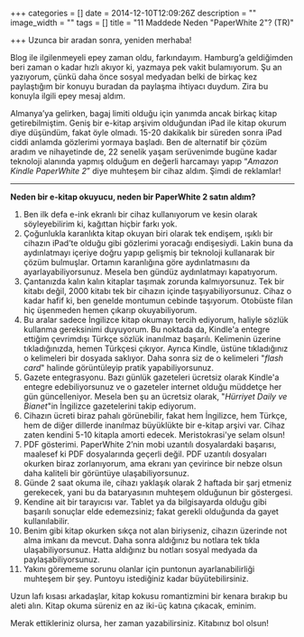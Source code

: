 +++
categories = []
date = 2014-12-10T12:09:26Z
description = ""
image_width = ""
tags = []
title = "11 Maddede Neden \"PaperWhite 2\"? (TR)"

+++
Uzunca bir aradan sonra, yeniden merhaba!

Blog ile ilgilenmeyeli epey zaman oldu, farkındayım. Hamburg’a geldiğimden beri zaman o kadar hızlı akıyor ki, yazmaya pek vakit bulamıyorum. Şu an yazıyorum, çünkü daha önce sosyal medyadan belki de birkaç kez paylaştığım bir konuyu buradan da paylaşma ihtiyacı duydum. Zira bu konuyla ilgili epey mesaj aldım.

Almanya’ya gelirken, bagaj limiti olduğu için yanımda ancak birkaç kitap getirebilmiştim. Geniş bir e-kitap arşivim olduğundan iPad ile kitap okurum diye düşündüm, fakat öyle olmadı. 15-20 dakikalık bir süreden sonra iPad ciddi anlamda gözlerimi yormaya başladı. Ben de alternatif bir çözüm aradım ve nihayetinde de, 22 senelik yaşam serüvenimde bugüne kadar teknoloji alanında yapmış olduğum en değerli harcamayı yapıp “_Amazon Kindle PaperWhite 2_” diye muhteşem bir cihaz aldım. Şimdi de reklamlar!

***

**Neden bir e-kitap okuyucu, neden bir PaperWhite 2 satın aldım?**

 1. Ben ilk defa e-ink ekranlı bir cihaz kullanıyorum ve kesin olarak söyleyebilirim ki, kağıttan hiçbir farkı yok.
 2. Çoğunlukla karanlıkta kitap okuyan biri olarak tek endişem, ışıklı bir cihazın iPad’te olduğu gibi gözlerimi yoracağı endişesiydi. Lakin buna da aydınlatmayı içeriye doğru yapıp gelişmiş bir teknoloji kullanarak bir çözüm bulmuşlar. Ortamın karanlığına göre aydınlatmasını da ayarlayabiliyorsunuz. Mesela ben gündüz aydınlatmayı kapatıyorum.
 3. Çantanızda kalın kalın kitaplar taşımak zorunda kalmıyorsunuz. Tek bir kitabı değil, 2000 kitabı tek bir cihazın içinde taşıyabiliyorsunuz. Cihaz o kadar hafif ki, ben genelde montumun cebinde taşıyorum. Otobüste filan hiç üşenmeden hemen çıkarıp okuyabiliyorum.
 4. Bu aralar sadece İngilizce kitap okumayı tercih ediyorum, haliyle sözlük kullanma gereksinimi duyuyorum. Bu noktada da, Kindle'a entegre ettiğim çevrimdışı Türkçe sözlük inanılmaz başarılı. Kelimenin üzerine tıkladığınızda, hemen Türkçesi çıkıyor. Ayrıca Kindle, üstüne tıkladığınız o kelimeleri bir dosyada saklıyor. Daha sonra siz de o kelimeleri "_flash card_" halinde görüntüleyip pratik yapabiliyorsunuz.
 5. Gazete entegrasyonu. Bazı günlük gazeteleri ücretsiz olarak Kindle'a entegre edebiliyorsunuz ve o gazeteler internet olduğu müddetçe her gün güncelleniyor. Mesela ben şu an ücretsiz olarak, "_Hürriyet Daily ve Bianet_"in İngilizce gazetelerini takip ediyorum.
 6. Cihazın ücreti biraz pahalı görünebilir, fakat hem İngilizce, hem Türkçe, hem de diğer dillerde inanılmaz büyüklükte bir e-kitap arşivi var. Cihaz zaten kendini 5-10 kitapla amorti edecek. Meristokrasi'ye selam olsun!
 7. PDF gösterimi. PaperWhite 2’nin mobi uzantılı dosyalardaki başarısı, maalesef ki PDF dosyalarında geçerli değil. PDF uzantılı dosyaları okurken biraz zorlanıyorum, ama ekranı yan çevirince bir nebze olsun daha kaliteli bir görüntüye ulaşabiliyorsunuz.
 8. Günde 2 saat okuma ile, cihazı yaklaşık olarak 2 haftada bir şarj etmeniz gerekecek, yani bu da bataryasının muhteşem olduğunun bir göstergesi.
 9. Kendine ait bir tarayıcısı var. Tablet ya da bilgisayarda olduğu gibi başarılı sonuçlar elde edemezsiniz; fakat gerekli olduğunda da gayet kullanılabilir.
10. Benim gibi kitap okurken sıkça not alan biriyseniz, cihazın üzerinde not alma imkanı da mevcut. Daha sonra aldığınız bu notlara tek tıkla ulaşabiliyorsunuz. Hatta aldığınız bu notları sosyal medyada da paylaşabiliyorsunuz.
11. Yakını görememe sorunu olanlar için puntonun ayarlanabilirliği muhteşem bir şey. Puntoyu istediğiniz kadar büyütebilirsiniz.

Uzun lafı kısası arkadaşlar, kitap kokusu romantizmini bir kenara bırakıp bu aleti alın. Kitap okuma süreniz en az iki-üç katına çıkacak, eminim.

Merak ettikleriniz olursa, her zaman yazabilirsiniz. Kitabınız bol olsun!